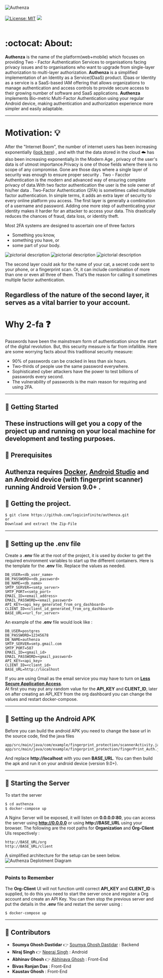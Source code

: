 ![Authenza](https://github.com/logicinfinite/authenza/blob/master/images/authenza.png?raw=true)
<br><br>
[![License: MIT](https://img.shields.io/badge/License-MIT-yellow.svg)](https://opensource.org/licenses/MIT)   <a href='https://github.com/logicinfinite' target='_blank'><img src='https://img.shields.io/github/followers/logicinfinite.svg?label=Folow&style=social'></a>
</a><br><br>


#  :octocat: About:

**Authenza** is the  name of the platform(web+mobile) which focuses on providing Two - Factor Authentication Services to organisations facing privacy issues and to organisations who want to upgrade from single-layer authorization to multi-layer authorization. 
**Authenza** is a simplified implementation of an Identity as a Service(IDaaS) product. IDaas or Identity as a service is a SaaS-based IAM offering that allows organizations to manage authentication and access controls to provide secure access to their growing number of software and SaaS applications. **Authenza** implements Bio-metric Multi-Factor Authentication using your regular Android device, making authentication and authorization experience more simpler and easily adaptable.

 --- 

# Motivation: :bulb:

After the  "Internet Boom",  the number of internet users has been increasing exponentially ([look here](https://www.internetlivestats.com/)) , and with that the data stored in the cloud :cloud:
has also been increasing exponentially.In the Modern Age , privacy of the user's data  is of utmost importance.Privacy is one of those fields where there is no scope of any compromise.
Gone are those days where a single layer of security was enough to ensure proper security .
Two - Facctor Authentication is the modern and advanced way of ensuring complete privacy of data.With two factor authentication the user is the sole owner of his/her data .
Two-Factor Authentication (2FA) is sometimes called multiple factor authentication. In simple terms, it adds an extra layer of security to every online platform you access. The first layer is generally a combination of a username and password. Adding one more step of authenticating your identity makes it harder for an attacker to access your data. 
This drastically reduces the chances of fraud, data loss, or identity theft.

Most 2FA systems are designed to ascertain one of three factors

* Something you know,
* something you have, or
* some part of your body.

![pictorial description](https://secureswissdata.com/wp-content/uploads/2016/11/2fa_3_small.jpg) ![pictorial description](https://secureswissdata.com/wp-content/uploads/2016/11/2fa_1_small.jpg) ![pictorial description](https://secureswissdata.com/wp-content/uploads/2016/11/2fa_2_small.jpg) 

The second layer could ask for the name of your cat, a secret code sent to your phone, or a fingerprint scan. Or, it can include combination of more than one or even all three of them. That’s the reason for calling it sometimes multiple factor authentication.

Regardless of the nature of the second layer, it serves as a vital barrier to your account.
 ---

# Why 2-fa :question:

Passwords have been the mainstream form of authentication since the start of the digital revolution. But, this security measure is far from infallible. Here are some worrying facts about this traditional security measure:

* 90% of passwords can be cracked in less than six hours.
* Two-thirds of people use the same password everywhere.
* Sophisticated cyber attackers have the power to test billions of passwords every second.
* The vulnerability of passwords is the main reason for requiring and using 2FA.




---



## :dart: Getting Started
These instructions will get you a copy of the project up and running on your local machine for development and testing purposes.
--
##  :dart: Prerequisites

**Authenza** requires [ **Docker**](https://docs.docker.com/), [**Android Studio**](https://developer.android.com/studio) and an Android device (with fingerprint scanner) running Android Version 9.0+ .
---

## :dart: Getting the project.

```sh
$ git clone https://github.com/logicinfinite/authenza.git
or 
Download and extract the Zip-File
```
---
##  :dart: Setting up the .env file
Create a **.env** file at the root of the project, it is used by docker to get the required environment variables to start up the different containers. Here is the template for the **.env** file. Replace the values as needed.
```
DB_USER=<db_user_name>
DB_PASSWORD=<db_password>
DB_NAME=<db_name>
SMTP_SERVER=<smtp_server>
SMTP_PORT=<smtp_port>
EMAIL_ID=<email_address>
EMAIL_PASSWORD=<email_password>
API_KEY=<api_key_generated_from_org_dashboard>
CLIENT_ID=<client_id_generated_from_org_dashboard>
BASE_URL=<url_for_server>
```
An example of the **.env** file would look like :
```
DB_USER=postgres
DB_PASSWORD=12345678
DB_NAME=authenza
SMTP_SERVER=smtp.gmail.com
SMTP_PORT=587
EMAIL_ID=<gmail_id>
EMAIL_PASSWORD=<gmail_password>
API_KEY=<api_key>
CLIENT_ID=<client_id>
BASE_URL=http://localhost
```
If you are using Gmail as the email service you may have to turn on [**Less Secure Application Access**](https://support.google.com/accounts/answer/6010255?hl=en).<br>
At first you may put any random value for the **API_KEY** and **CLIENT_ID**, later on after creating an API_KEY from the org dashboard you can change the values and restart docker-compose.

---
##  :dart: Setting up the Android APK
Before you can build the android APK you need to change the base url in the source code, find the java files
```
app/src/main/java/com/example/fingerprint_protection/scannerActivity.java
app/src/main/java/com/example/fingerprint_protection/fingerPrint_Auth.java
```
And replace **http://localhost** with you own **BASE_URL**. You can then build the apk and run it on your android device (version 9.0+).

---

## :dart: Starting the Server
To start the server
```sh
$ cd authenza
$ docker-compose up
```
A Nginx Server will be exposed, it will listen on **0.0.0.0:80**, you can access the server using **http://0.0.0.0** or using **http://BASE_URL** using your browser. The following are the root paths for **Organization** and **Org-Client** UIs respectively :
```
http://BASE_URL/org
http://BASE_URL/client
```
A simplified architecture for the setup can be seen below.
![Authenza Deplotment Diagram](https://github.com/logicinfinite/authenza/blob/master/images/deployment.png?raw=true)

---
### Points to Remember
The **Org-Client** UI will not function until correct **API_KEY** and **CLIENT_ID** is supplied, to do this you need to start the server once and register a Org account and create an API Key. You can then stop the previous server and put the details in the **.env** file and restart the server using :
```
$ docker-compose up
```
---

## :dart:  Contributors
-   **Soumya Ghosh Dastidar** :point_right:  [Soumya Ghosh Dastidar](https://github.com/gdsoumya) : Backend
-   **Niraj Singh**  :point_right: [Neeraj Singh](https://github.com/karma9874) : Android
-   **Abhinav Ghosh**  :point_right: [Abhinava Ghosh](https://github.com/logicinfinite) : Front-End
-   **Bivas Ranjan Das** : Front-End
-   **Kaustav Ghosh** : Front-End
